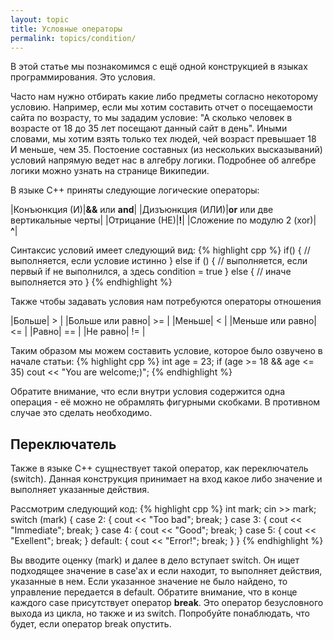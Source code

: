 ```yaml
---
layout: topic
title: Условные операторы
permalink: topics/condition/
---
```

В этой статье мы познакомимся с ещё одной конструкцией в языках программирования. Это условия.

Часто нам нужно отбирать какие либо предметы согласно некоторому условию. Например, если мы хотим составить отчет о посещаемости сайта по возрасту, то мы зададим условие: "А сколько человек в возрасте от 18 до 35 лет посещают данный сайт в день". Иными словами, мы хотим взять только тех людей, чей возраст превышает 18 И меньше, чем 35. Постоение составных (из нескольких высказываний) условий напрямую ведет нас в алгебру логики. Подробнее об алгебре логики можно узнать на странице Википедии.

В языке С++ приняты следующие логические операторы:

|Конъюнкция (И)|**&&** или **and**|
|Дизъюнкция (ИЛИ)|**or** или две вертикальные черты|
|Отрицание (НЕ)|**!**|
|Сложение по модулю 2 (xor)| **^**|

Синтаксис условий имеет следующий вид:
{% highlight cpp %}
if(<condition>)
  {
    // выполняется, если условие истинно
  }
else if (<condition>)
  {
    // выполняется, если первый if не выполнился, а здесь condition = true
  }
else
  {
    // иначе выполняется это
  }
{% endhighlight %}
  
Также чтобы задавать условия нам потребуются операторы отношения

|Больше| > |
|Больше или равно| >= |
|Меньше| < |
|Меньше или равно| <= |
|Равно| == |
|Не равно| != |

Таким образом мы можем составить условие, которое было озвучено в начале статьи:
{% highlight cpp %}
int age = 23;
if (age >= 18 && age <= 35)
cout << "You are welcome;)";
{% endhighlight %}

Обратите внимание, что если внутри условия содержится одна операция - её можно не обрамлять фигурными скобками. В противном случае это сделать необходимо.

## Переключатель
Также в языке C++ сущнествует такой оператор, как переключатель (switch). Данная конструкция принимает на вход какое либо значение и выполняет указанные действия.

Рассмотрим следующий код:
{% highlight cpp %}
     int mark;
     cin >> mark;
     switch (mark)
     {
        case 2: 
        {
		cout << "Too bad";
		break;
	}
	case 3: 
	{
		cout << "Immediate";
		break;
	}
	case 4:
	{
		cout << "Good";
		break;
	}
	case 5:
	{
		cout << "Exellent";
		break;
	}
	default:
	{
		cout << "Error!";
		break;
	}
	}
{% endhighlight %}

Вы вводите оценку (mark) и далее в дело вступает switch. Он ищет подходящее значение в case'ах и если находит, то выполняет действия, указанные в нем. Если указанное значение не было найдено, то управление передается в default. Обратите внимание, что в конце каждого case присутствует оператор **break**. Это оператор безусловного выхода из цикла, но также и из switch. Попробуйте понаблюдать, что будет, если оператор break опустить.
